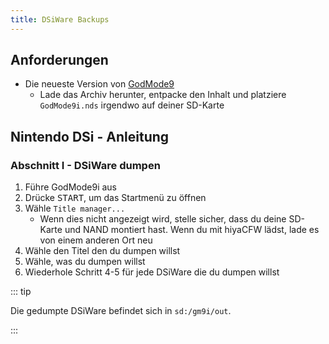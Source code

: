 ```yaml
---
title: DSiWare Backups
---
```


## Anforderungen
- Die neueste Version von [GodMode9](https://github.com/d0k3/GodMode9/releases/)
   - Lade das Archiv herunter, entpacke den Inhalt und platziere `GodMode9i.nds` irgendwo auf deiner SD-Karte

## Nintendo DSi - Anleitung

### Abschnitt I - DSiWare dumpen
1. Führe GodMode9i aus
1. Drücke <kbd>START</kbd>, um das Startmenü zu öffnen
1. Wähle `Title manager...`
   - Wenn dies nicht angezeigt wird, stelle sicher, dass du deine SD-Karte und NAND montiert hast. Wenn du mit hiyaCFW lädst, lade es von einem anderen Ort neu
1. Wähle den Titel den du dumpen willst
1. Wähle, was du dumpen willst
1. Wiederhole Schritt 4-5 für jede DSiWare die du dumpen willst

::: tip

Die gedumpte DSiWare befindet sich in `sd:/gm9i/out`.

:::
